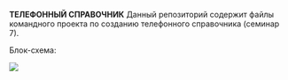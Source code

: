 **ТЕЛЕФОННЫЙ СПРАВОЧНИК**
Данный репозиторий содержит файлы командного проекта по созданию телефонного справочника (семинар 7).

Блок-схема:

![](/images/picture.jpg)

